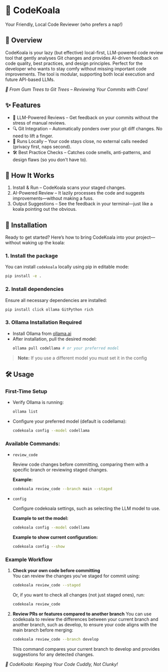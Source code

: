 # 🐨 CodeKoala
Your Friendly, Local Code Reviewer (who prefers a nap!)

## 📌 Overview
CodeKoala is your lazy (but effective) local-first, LLM-powered code review tool that gently analyses Git changes and provides AI-driven feedback on code quality, best practices, and design principles. Perfect for the developer who wants to stay comfy without missing important code improvements. The tool is modular, supporting both local execution and future API-based LLMs.

_🐨 From Gum Trees to Git Trees – Reviewing Your Commits with Care!_

## ✨ Features
* 🧠 LLM-Powered Reviews – Get feedback on your commits without the stress of manual reviews.
* 🔍 Git Integration – Automatically ponders over your git diff changes. No need to lift a finger.
* 🚀 Runs Locally – Your code stays close, no external calls needed (privacy first, naps second).
* 🛠 Best Practice Checks – Catches code smells, anti-patterns, and design flaws (so you don't have to).

## 🎯 How It Works
1. Install & Run – CodeKoala scans your staged changes.
2. AI-Powered Review – It lazily processes the code and suggests improvements—without making a fuss.
3. Output Suggestions – See the feedback in your terminal—just like a koala pointing out the obvious.

## 🚀 Installation
Ready to get started? Here’s how to bring CodeKoala into your project—without waking up the koala:

### 1. Install the package

You can install `codekoala` locally using pip in editable mode:

```bash
pip install -e .
```
### 2. Install dependencies
Ensure all necessary dependencies are installed:
```bash
pip install click ollama GitPython rich
```

### 3. Ollama Installation Required
- Install Ollama from [ollama.ai](https://ollama.com/)
- After installation, pull the desired model:
    ```bash
    ollama pull codellama # or your preferred model
    ```
> **Note:** If you use a different model you must set it in the config

## 🛠 Usage

### First-Time Setup

- Verify Ollama is running:
    ```bash
    ollama list
    ```

- Configure your preferred model (default is codellama):
    ```bash
    codekoala config --model codellama
    ```

### Available Commands:
- `review_code`

    Review code changes before committing, comparing them with a specific branch or reviewing staged changes.

    **Example:**
    ```bash
    codekoala review_code --branch main --staged
    ```

- `config`

    Configure codekoala settings, such as selecting the LLM model to use.

    **Example to set the model:**
    ```bash
    codekoala config --model codellama
    ```

    **Example to show current configuration:**

    ```bash
    codekoala config --show
    ```

### Example Workflow

1. **Check your own code before committing**  
    You can review the changes you've staged for commit using:
    ```bash
    codekoala review_code --staged
    ```
    Or, if you want to check all changes (not just staged ones), run:
    ```bash
    codekoala review_code
    ```
2. **Review PRs or features compared to another branch**
    You can use codekoala to review the differences between your current branch and another branch, such as develop, to ensure your code aligns with the main branch before merging:
    ```bash
    codekoala review_code --branch develop
    ```
    This command compares your current branch to develop and provides suggestions for any detected changes.


_🐨 CodeKoala: Keeping Your Code Cuddly, Not Clunky!_